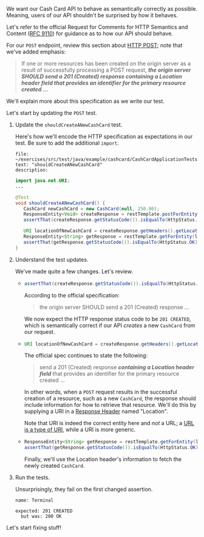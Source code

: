 We want our Cash Card API to behave as semantically correctly as possible. Meaning, users of our API shouldn't be surprised by how it behaves.

Let's refer to the official Request for Comments for HTTP Semantics and Content ([RFC 9110](https://www.rfc-editor.org/rfc/rfc9110)) for guidance as to how our API should behave.

For our `POST` endpoint, review this section about [HTTP POST](https://www.rfc-editor.org/rfc/rfc9110#name-post); note that we've added emphasis:

> If one or more resources has been created on the origin server as a result of successfully processing a POST request, **_the origin server SHOULD send a 201 (Created) response containing a Location header field that provides an identifier for the primary resource created ..._**

We'll explain more about this specification as we write our test.

Let's start by updating the `POST` test.

1. Update the `shouldCreateANewCashCard` test.

   Here's how we'll encode the HTTP specification as expectations in our test. Be sure to add the additional `import`.

   ```editor:select-matching-text
   file: ~/exercises/src/test/java/example/cashcard/CashCardApplicationTests.java
   text: "shouldCreateANewCashCard"
   description:
   ```

   ```java
   import java.net.URI;
   ...

   @Test
   void shouldCreateANewCashCard() {
      CashCard newCashCard = new CashCard(null, 250.00);
      ResponseEntity<Void> createResponse = restTemplate.postForEntity("/cashcards", newCashCard, Void.class);
      assertThat(createResponse.getStatusCode()).isEqualTo(HttpStatus.CREATED);

      URI locationOfNewCashCard = createResponse.getHeaders().getLocation();
      ResponseEntity<String> getResponse = restTemplate.getForEntity(locationOfNewCashCard, String.class);
      assertThat(getResponse.getStatusCode()).isEqualTo(HttpStatus.OK);
   }
   ```

1. Understand the test updates.

   We've made quite a few changes. Let's review.

   - ```java
     assertThat(createResponse.getStatusCode()).isEqualTo(HttpStatus.CREATED);
     ```

     According to the official specification:

     > the origin server SHOULD send a 201 (Created) response ...

     We now expect the HTTP response status code to be `201 CREATED`, which is semantically correct if our API _creates_ a new `CashCard` from our request.

   - ```java
     URI locationOfNewCashCard = createResponse.getHeaders().getLocation();
     ```

     The official spec continues to state the following:

     > send a 201 (Created) response **_containing a Location header field_** that provides an identifier for the primary resource created ...

     In other words, when a `POST` request results in the successful creation of a resource, such as a new `CashCard`, the response should include information for how to retrieve that resource. We'll do this by supplying a URI in a [Response Header](https://www.rfc-editor.org/rfc/rfc9110#section-10.2.2) named "Location".

     Note that URI is indeed the correct entity here and _not_ a URL; a [URL is a type of URI](https://www.w3.org/TR/uri-clarification/#contemporary), while a URI is more generic.

   - ```java
     ResponseEntity<String> getResponse = restTemplate.getForEntity(locationOfNewCashCard, String.class);
     assertThat(getResponse.getStatusCode()).isEqualTo(HttpStatus.OK);
     ```

     Finally, we'll use the Location header's information to fetch the newly created `CashCard`.

1. Run the tests.

   Unsurprisingly, they fail on the first changed assertion.

   ```dashboard:open-dashboard
   name: Terminal
   ```

   ```shell
   expected: 201 CREATED
     but was: 200 OK
   ```

Let's start fixing stuff!

